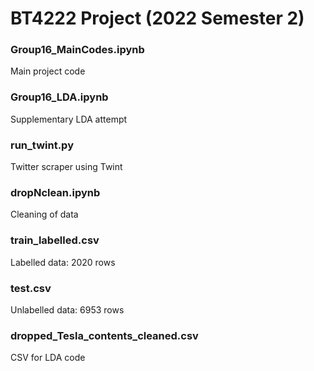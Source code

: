 # BT4222 Project (2022 Semester 2)

### Group16_MainCodes.ipynb
Main project code

### Group16_LDA.ipynb
Supplementary LDA attempt

### run_twint.py
Twitter scraper using Twint

### dropNclean.ipynb
Cleaning of data


### train_labelled.csv
Labelled data: 2020 rows

### test.csv
Unlabelled data: 6953 rows

### dropped_Tesla_contents_cleaned.csv
CSV for LDA code
